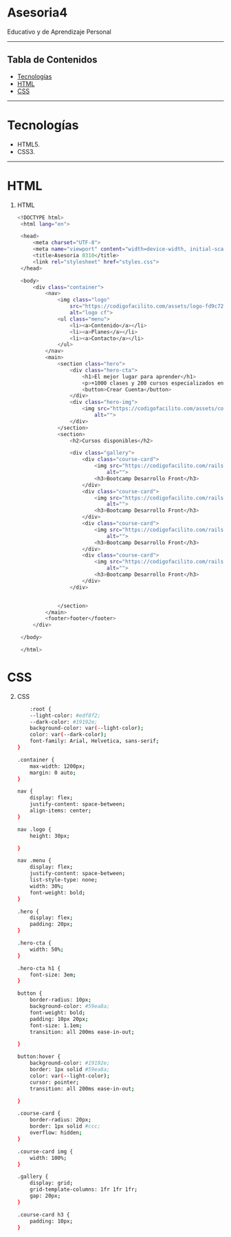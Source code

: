 # Asesoria4
Educativo y de Aprendizaje Personal

---
## Tabla de Contenidos
- [Tecnologías](#Tecnologías)
- [HTML](#HTML)
- [CSS](#CSS)
---
# Tecnologías
- HTML5.
- CSS3. 
--- 
# HTML 
1. HTML  
   ```bash
   <!DOCTYPE html>
    <html lang="en">

    <head>
        <meta charset="UTF-8">
        <meta name="viewport" content="width=device-width, initial-scale=1.0">
        <title>Asesoria 0310</title>
        <link rel="stylesheet" href="styles.css">
    </head>

    <body>
        <div class="container">
            <nav>
                <img class="logo"
                    src="https://codigofacilito.com/assets/logo-fd9c72981efb94fa3556a7b272d33b45ef8834027fa4fe9959a56e4b2ebaa798.png"
                    alt="logo cf">
                <ul class="menu">
                    <li><a>Contenido</a></li>
                    <li><a>Planes</a></li>
                    <li><a>Contacto</a></li>
                </ul>
            </nav>
            <main>
                <section class="hero">
                    <div class="hero-cta">
                        <h1>El mejor lugar para aprender</h1>
                        <p>+1000 clases y 200 cursos especializados en programación.</p>
                        <button>Crear Cuenta</button>
                    </div>
                    <div class="hero-img">
                        <img src="https://codigofacilito.com/assets/codys/cody_thinking-0c05231ba09a4c632952602216983caaacb9a208a593cba9bc913341236e030a.png"
                            alt="">
                    </div>
                </section>
                <section>
                    <h2>Cursos disponibles</h2>

                    <div class="gallery">
                        <div class="course-card">
                            <img src="https://codigofacilito.com/rails/active_storage/blobs/eyJfcmFpbHMiOnsibWVzc2FnZSI6IkJBaHBBb0lJIiwiZXhwIjpudWxsLCJwdXIiOiJibG9iX2lkIn19--19192371f26e6924095484a59417d861c19821f9/frontend-premium.jpg"
                                alt="">
                            <h3>Bootcamp Desarrollo Front</h3>
                        </div>
                        <div class="course-card">
                            <img src="https://codigofacilito.com/rails/active_storage/blobs/eyJfcmFpbHMiOnsibWVzc2FnZSI6IkJBaHBBb0lJIiwiZXhwIjpudWxsLCJwdXIiOiJibG9iX2lkIn19--19192371f26e6924095484a59417d861c19821f9/frontend-premium.jpg"
                                alt="">
                            <h3>Bootcamp Desarrollo Front</h3>
                        </div>
                        <div class="course-card">
                            <img src="https://codigofacilito.com/rails/active_storage/blobs/eyJfcmFpbHMiOnsibWVzc2FnZSI6IkJBaHBBb0lJIiwiZXhwIjpudWxsLCJwdXIiOiJibG9iX2lkIn19--19192371f26e6924095484a59417d861c19821f9/frontend-premium.jpg"
                                alt="">
                            <h3>Bootcamp Desarrollo Front</h3>
                        </div>
                        <div class="course-card">
                            <img src="https://codigofacilito.com/rails/active_storage/blobs/eyJfcmFpbHMiOnsibWVzc2FnZSI6IkJBaHBBb0lJIiwiZXhwIjpudWxsLCJwdXIiOiJibG9iX2lkIn19--19192371f26e6924095484a59417d861c19821f9/frontend-premium.jpg"
                                alt="">
                            <h3>Bootcamp Desarrollo Front</h3>
                        </div>
                    </div>


                </section>
            </main>
            <footer>footer</footer>
        </div>

    </body>

    </html>

# CSS
2. CSS
    ```bash 
        :root {
        --light-color: #edf8f2;
        --dark-color: #19192e;
        background-color: var(--light-color);
        color: var(--dark-color);
        font-family: Arial, Helvetica, sans-serif;
    }

    .container {
        max-width: 1200px;
        margin: 0 auto;
    }

    nav {
        display: flex;
        justify-content: space-between;
        align-items: center;
    }

    nav .logo {
        height: 30px;

    }

    nav .menu {
        display: flex;
        justify-content: space-between;
        list-style-type: none;
        width: 30%;
        font-weight: bold;
    }

    .hero {
        display: flex;
        padding: 20px;
    }

    .hero-cta {
        width: 50%;
    }

    .hero-cta h1 {
        font-size: 3em;
    }

    button {
        border-radius: 10px;
        background-color: #59ea8a;
        font-weight: bold;
        padding: 10px 20px;
        font-size: 1.1em;
        transition: all 200ms ease-in-out;

    }

    button:hover {
        background-color: #19192e;
        border: 1px solid #59ea8a;
        color: var(--light-color);
        cursor: pointer;
        transition: all 200ms ease-in-out;

    }

    .course-card {
        border-radius: 20px;
        border: 1px solid #ccc;
        overflow: hidden;
    }

    .course-card img {
        width: 100%;
    }

    .gallery {
        display: grid;
        grid-template-columns: 1fr 1fr 1fr;
        gap: 20px;
    }

    .course-card h3 {
        padding: 10px;
    }